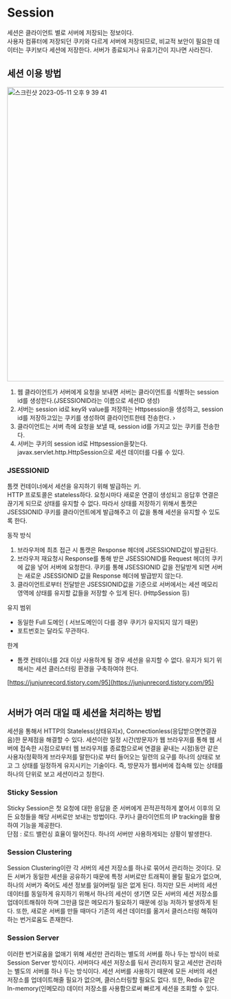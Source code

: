 # Session
세션은 클라이언트 별로 서버에 저장되는 정보이다. <br>
사용자 컴퓨터에 저장되던 쿠키와 다르게 서버에 저장되므로, 비교적 보안이 필요한 데이터는 쿠키보다 세션에 저장한다.
서버가 종료되거나 유효기간이 지나면 사라진다.

## 세션 이용 방법
<img width="684" alt="스크린샷 2023-05-11 오후 9 39 41" src="https://github.com/minwestgit/Tech-Interview-Study/assets/70561950/5642c200-c371-4c71-b9d2-421dfea31c3a">

1. 웹 클라이언트가 서버에게 요청을 보내면 서버는 클라이언트를 식별하는 session id를 생성한다.(JSESSIONID라는 이름으로 세션ID 생성)
2. 서버는 session id로 key와 value를 저장하는 Httpsession을 생성하고, session id를 저장하고있는 쿠키를 생성하여 클라이언트한테 전송한다. ›
3. 클라이언트는 서버 측에 요청을 보낼 때, session id를 가지고 있는 쿠키를 전송한다.
4. 서버는 쿠키의 session id로 Httpsession을찾는다.<br>
javax.servlet.http.HttpSession으로 세션 데이터를 다룰 수 있다.

### JSESSIONID

톰캣 컨테이너에서 세션을 유지하기 위해 발급하는 키.<br>
HTTP 프로토콜은 stateless하다. 요청시마다 새로운 연결이 생성되고 응답후 연결은 끊기게 되므로 상태를 유지할 수 없다. 따라서 상태를 저장하기 위해서 톰캣은 JSESSIONID 쿠키를 클라이언트에게 발급해주고 이 값을 통해 세션을 유지할 수 있도록 한다.<br>

동작 방식
1. 브라우저에 최초 접근 시 톰캣은 Response 헤더에 JSESSIONID값이 발급된다.
2. 브라우저 재요청시 Response를 통해 받은 JSESSIONID를 Request 헤더의 쿠키에 값을 넣어 서버에 요청한다. 쿠키를 통해 JSESSIONID 값을 전달받게 되면 서버는 새로운 JSESSIONID 값을 Response 헤더에 발급받지 않는다.
3. 클라이언트로부터 전달받은 JSESSIONID값을 기준으로 서버에서는 세션 메모리 영역에 상태를 유지할 값들을 저장할 수 있게 된다. (HttpSession 등)

유지 범위
- 동일한 Full 도메인 ( 서브도메인이 다를 경우 쿠키가 유지되지 않기 때문)
- 포트번호는 달라도 무관하다.

한계
- 톰캣 컨테이너를 2대 이상 사용하게 될 경우 세션을 유지할 수 없다. 유지가 되기 위해서는 세션 클러스터링 환경을 구축하여야 한다.

[https://junjunrecord.tistory.com/95](https://junjunrecord.tistory.com/95) <br>
<br>


## 서버가 여러 대일 때 세션을 처리하는 방법

세션을 통해서 HTTP의 Stateless(상태유지x), Connectionless(응답받으면연결끊음)한 문제점을 해결할 수 있다. 
세션이란 일정 시간(방문자가 웹 브라우저를 통해 웹 서버에 접속한 시점으로부터 웹 브라우저를 종료함으로써 연결을 끝내는 시점)동안 같은 사용자(정확하게 브라우저를 말한다)로 부터 들어오는 일련의 요구를 하나의 상태로 보고 그 상태를 일정하게 유지시키는 기술이다.
즉, 방문자가 웹서버에 접속해 있는 상태를 하나의 단위로 보고 세션이라고 칭한다.

### Sticky Session
Sticky Session은 첫 요청에 대한 응답을 준 서버에게 끈적끈적하게 붙어서 이후의 모든 요청들을 해당 서버로만 보내는 방법이다. 쿠키나 클라이언트의 IP tracking을 활용하여 기능을 제공한다.<br>
단점 : 로드 밸런싱 효율이 떨어진다. 하나의 서버만 사용하게되는 상황이 발생한다.

### Session Clustering
Session Clustering이란 각 서버의 세션 저장소를 하나로 묶어서 관리하는 것이다.
모든 서버가 동일한 세션을 공유하기 때문에 특정 서버로만 트래픽이 몰릴 필요가 없으며, 하나의 서버가 죽어도 세션 정보를 잃어버릴 일은 없게 된다. 하지만 모든 서버의 세션 데이터를 동일하게 유지하기 위해서 하나의 세션이 생기면 모든 서버의 세션 저장소를 업데이트해줘야 하며 그만큼 많은 메모리가 필요하기 때문에 성능 저하가 발생하게 된다. 또한, 새로운 서버를 만들 때마다 기존의 세션 데이터를 옮겨서 클러스터링 해줘야 하는 번거로움도 존재한다.

### Session Server
이러한 번거로움을 없애기 위해 세션만 관리하는 별도의 서버를 하나 두는 방식이 바로 Session Server 방식이다.
서버마다 세션 저장소를 둬서 관리하지 말고 세션만 관리하는 별도의 서버를 하나 두는 방식이다.
세션 서버를 사용하기 때문에 모든 서버의 세션 저장소를 업데이트해줄 필요가 없으며, 클러스터링할 필요도 없다. 또한, Redis 같은 In-memory(인메모리) 데이터 저장소를 사용함으로써 빠르게 세션을 조회할 수 있다.
